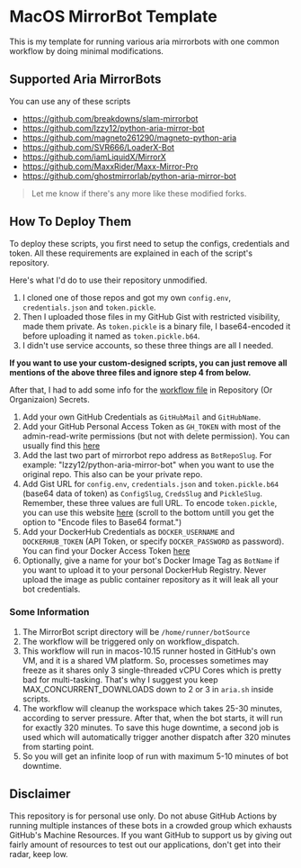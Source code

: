 # MacOS MirrorBot Template

This is my template for running various aria mirrorbots with one common workflow by doing minimal modifications.

## Supported Aria MirrorBots

You can use any of these scripts

- https://github.com/breakdowns/slam-mirrorbot
- https://github.com/lzzy12/python-aria-mirror-bot
- https://github.com/magneto261290/magneto-python-aria
- https://github.com/SVR666/LoaderX-Bot
- https://github.com/iamLiquidX/MirrorX
- https://github.com/MaxxRider/Maxx-Mirror-Pro
- https://github.com/ghostmirrorlab/python-aria-mirror-bot

> Let me know if there's any more like these modified forks.

## How To Deploy Them

To deploy these scripts, you first need to setup the configs, credentials and token.
All these requirements are explained in each of the script's repository.

Here's what I'd do to use their repository unmodified.

1. I cloned one of those repos and got my own `config.env`, `credentials.json` and `token.pickle`.
2. Then I uploaded those files in my GitHub Gist with restricted visibility, made them private.
As `token.pickle` is a binary file, I base64-encoded it before uploading it named as `token.pickle.b64`.
3. I didn't use service accounts, so these three things are all I needed.

**If you want to use your custom-designed scripts, you can just remove all mentions of the above three files and ignore step 4 from below.**

After that, I had to add some info for the [workflow file](.github/workflows/main.yml) in Repository (Or Organizaion) Secrets. 

1. Add your own GitHub Credentials as `GitHubMail` and `GitHubName`.
2. Add your GitHub Personal Access Token as `GH_TOKEN` with most of the admin-read-write permissions (but not with delete permission). You can usually find this [here](https://github.com/settings/tokens)
3. Add the last two part of mirrorbot repo address as `BotRepoSlug`. For example: "lzzy12/python-aria-mirror-bot" when you want to use the original repo. This also can be your private repo.
4. Add Gist URL for `config.env`, `credentials.json` and `token.pickle.b64` (base64 data of token) as `ConfigSlug`, `CredsSlug` and `PickleSlug`. Remember, these three values are full URL. To encode `token.pickle`, you can use this website [here](https://www.base64encode.org/) (scroll to the bottom untill you get the option to "Encode files to Base64 format.")
5. Add your DockerHub Credentials as `DOCKER_USERNAME` and `DOCKERHUB_TOKEN` (API Token, or specify `DOCKER_PASSWORD` as password). You can find your Docker Access Token [here](https://hub.docker.com/settings/security)
6. Optionally, give a name for your bot's Docker Image Tag as `BotName` if you want to upload it to your personal DockerHub Registry. Never upload the image as public container repository as it will leak all your bot credentials.

### Some Information

1. The MirrorBot script directory will be `/home/runner/botSource`
2. The workflow will be triggered only on workflow_dispatch.
3. This workflow will run in macos-10.15 runner hosted in GitHub's own VM, and it is a shared VM platform.
So, processes sometimes may freeze as it shares only 3 single-threaded vCPU Cores which is pretty bad for multi-tasking.
That's why I suggest you keep MAX_CONCURRENT_DOWNLOADS down to 2 or 3 in `aria.sh` inside scripts.
3. The workflow will cleanup the workspace which takes 25-30 minutes, according to server pressure.
After that, when the bot starts, it will run for exactly 320 minutes.
To save this huge downtime, a second job is used which will automatically trigger another dispatch after 320 minutes from starting point.
4. So you will get an infinite loop of run with maximum 5-10 minutes of bot downtime.

## Disclaimer

This repository is for personal use only.
Do not abuse GitHub Actions by running multiple instances of these bots in a crowded group which exhausts GitHub's Machine Resources.
If you want GitHub to support us by giving out fairly amount of resources to test out our applications, don't get into their radar, keep low.
